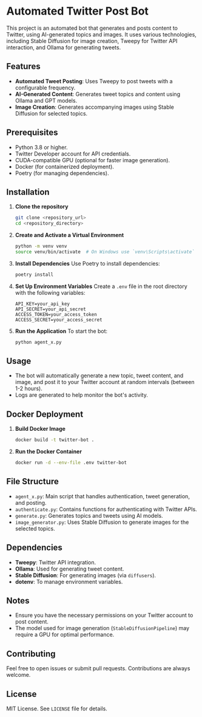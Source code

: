 # Automated Twitter Post Bot

This project is an automated bot that generates and posts content to Twitter, using AI-generated topics and images. It uses various technologies, including Stable Diffusion for image creation, Tweepy for Twitter API interaction, and Ollama for generating tweets.

## Features
- **Automated Tweet Posting**: Uses Tweepy to post tweets with a configurable frequency.
- **AI-Generated Content**: Generates tweet topics and content using Ollama and GPT models.
- **Image Creation**: Generates accompanying images using Stable Diffusion for selected topics.

## Prerequisites
- Python 3.8 or higher.
- Twitter Developer account for API credentials.
- CUDA-compatible GPU (optional for faster image generation).
- Docker (for containerized deployment).
- Poetry (for managing dependencies).

## Installation
1. **Clone the repository**
   ```sh
   git clone <repository_url>
   cd <repository_directory>
   ```

2. **Create and Activate a Virtual Environment**
   ```sh
   python -m venv venv
   source venv/bin/activate  # On Windows use `venv\Scripts\activate`
   ```

3. **Install Dependencies**
   Use Poetry to install dependencies:
   ```sh
   poetry install
   ```

4. **Set Up Environment Variables**
   Create a `.env` file in the root directory with the following variables:
   ```env
   API_KEY=your_api_key
   API_SECRET=your_api_secret
   ACCESS_TOKEN=your_access_token
   ACCESS_SECRET=your_access_secret
   ```

5. **Run the Application**
   To start the bot:
   ```sh
   python agent_x.py
   ```

## Usage
- The bot will automatically generate a new topic, tweet content, and image, and post it to your Twitter account at random intervals (between 1-2 hours).
- Logs are generated to help monitor the bot's activity.

## Docker Deployment
1. **Build Docker Image**
   ```sh
   docker build -t twitter-bot .
   ```

2. **Run the Docker Container**
   ```sh
   docker run -d --env-file .env twitter-bot
   ```

## File Structure
- `agent_x.py`: Main script that handles authentication, tweet generation, and posting.
- `authenticate.py`: Contains functions for authenticating with Twitter APIs.
- `generate.py`: Generates topics and tweets using AI models.
- `image_generator.py`: Uses Stable Diffusion to generate images for the selected topics.

## Dependencies
- **Tweepy**: Twitter API integration.
- **Ollama**: Used for generating tweet content.
- **Stable Diffusion**: For generating images (via `diffusers`).
- **dotenv**: To manage environment variables.

## Notes
- Ensure you have the necessary permissions on your Twitter account to post content.
- The model used for image generation (`StableDiffusionPipeline`) may require a GPU for optimal performance.

## Contributing
Feel free to open issues or submit pull requests. Contributions are always welcome.

## License
MIT License. See `LICENSE` file for details.

